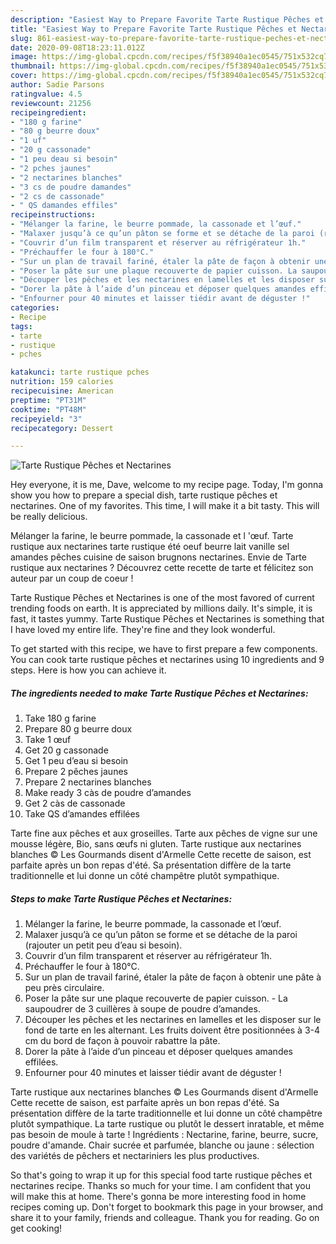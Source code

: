 ```yaml
---
description: "Easiest Way to Prepare Favorite Tarte Rustique Pêches et Nectarines"
title: "Easiest Way to Prepare Favorite Tarte Rustique Pêches et Nectarines"
slug: 861-easiest-way-to-prepare-favorite-tarte-rustique-peches-et-nectarines
date: 2020-09-08T18:23:11.012Z
image: https://img-global.cpcdn.com/recipes/f5f38940a1ec0545/751x532cq70/tarte-rustique-peches-et-nectarines-photo-principale-de-la-recette.jpg
thumbnail: https://img-global.cpcdn.com/recipes/f5f38940a1ec0545/751x532cq70/tarte-rustique-peches-et-nectarines-photo-principale-de-la-recette.jpg
cover: https://img-global.cpcdn.com/recipes/f5f38940a1ec0545/751x532cq70/tarte-rustique-peches-et-nectarines-photo-principale-de-la-recette.jpg
author: Sadie Parsons
ratingvalue: 4.5
reviewcount: 21256
recipeingredient:
- "180 g farine"
- "80 g beurre doux"
- "1 uf"
- "20 g cassonade"
- "1 peu deau si besoin"
- "2 pches jaunes"
- "2 nectarines blanches"
- "3 cs de poudre damandes"
- "2 cs de cassonade"
- " QS damandes effiles"
recipeinstructions:
- "Mélanger la farine, le beurre pommade, la cassonade et l’œuf."
- "Malaxer jusqu’à ce qu’un pâton se forme et se détache de la paroi (rajouter un petit peu d’eau si besoin)."
- "Couvrir d’un film transparent et réserver au réfrigérateur 1h."
- "Préchauffer le four à 180°C."
- "Sur un plan de travail fariné, étaler la pâte de façon à obtenir une pâte à peu près circulaire."
- "Poser la pâte sur une plaque recouverte de papier cuisson. La saupoudrer de 3 cuillères à soupe de poudre d’amandes."
- "Découper les pêches et les nectarines en lamelles et les disposer sur le fond de tarte en les alternant. Les fruits doivent être positionnées à 3-4 cm du bord de façon à pouvoir rabattre la pâte."
- "Dorer la pâte à l’aide d’un pinceau et déposer quelques amandes effilées."
- "Enfourner pour 40 minutes et laisser tiédir avant de déguster !"
categories:
- Recipe
tags:
- tarte
- rustique
- pches

katakunci: tarte rustique pches 
nutrition: 159 calories
recipecuisine: American
preptime: "PT31M"
cooktime: "PT48M"
recipeyield: "3"
recipecategory: Dessert

---
```



![Tarte Rustique Pêches et Nectarines](https://img-global.cpcdn.com/recipes/f5f38940a1ec0545/751x532cq70/tarte-rustique-peches-et-nectarines-photo-principale-de-la-recette.jpg)

Hey everyone, it is me, Dave, welcome to my recipe page. Today, I'm gonna show you how to prepare a special dish, tarte rustique pêches et nectarines. One of my favorites. This time, I will make it a bit tasty. This will be really delicious.

Mélanger la farine, le beurre pommade, la cassonade et l &#39;œuf. Tarte rustique aux nectarines tarte rustique été oeuf beurre lait vanille sel amandes pêches cuisine de saison brugnons nectarines. Envie de Tarte rustique aux nectarines ? Découvrez cette recette de tarte et félicitez son auteur par un coup de coeur !

Tarte Rustique Pêches et Nectarines is one of the most favored of current trending foods on earth. It is appreciated by millions daily. It's simple, it is fast, it tastes yummy. Tarte Rustique Pêches et Nectarines is something that I have loved my entire life. They're fine and they look wonderful.


To get started with this recipe, we have to first prepare a few components. You can cook tarte rustique pêches et nectarines using 10 ingredients and 9 steps. Here is how you can achieve it.

<!--inarticleads1-->

##### The ingredients needed to make Tarte Rustique Pêches et Nectarines:

1. Take 180 g farine
1. Prepare 80 g beurre doux
1. Take 1 œuf
1. Get 20 g cassonade
1. Get 1 peu d’eau si besoin
1. Prepare 2 pêches jaunes
1. Prepare 2 nectarines blanches
1. Make ready 3 càs de poudre d’amandes
1. Get 2 càs de cassonade
1. Take  QS d’amandes effilées


Tarte fine aux pêches et aux groseilles. Tarte aux pêches de vigne sur une mousse légère, Bio, sans œufs ni gluten. Tarte rustique aux nectarines blanches © Les Gourmands disent d&#39;Armelle Cette recette de saison, est parfaite après un bon repas d&#39;été. Sa présentation diffère de la tarte traditionnelle et lui donne un côté champêtre plutôt sympathique. 

<!--inarticleads2-->

##### Steps to make Tarte Rustique Pêches et Nectarines:

1. Mélanger la farine, le beurre pommade, la cassonade et l’œuf.
1. Malaxer jusqu’à ce qu’un pâton se forme et se détache de la paroi (rajouter un petit peu d’eau si besoin).
1. Couvrir d’un film transparent et réserver au réfrigérateur 1h.
1. Préchauffer le four à 180°C.
1. Sur un plan de travail fariné, étaler la pâte de façon à obtenir une pâte à peu près circulaire.
1. Poser la pâte sur une plaque recouverte de papier cuisson. - La saupoudrer de 3 cuillères à soupe de poudre d’amandes.
1. Découper les pêches et les nectarines en lamelles et les disposer sur le fond de tarte en les alternant. Les fruits doivent être positionnées à 3-4 cm du bord de façon à pouvoir rabattre la pâte.
1. Dorer la pâte à l’aide d’un pinceau et déposer quelques amandes effilées.
1. Enfourner pour 40 minutes et laisser tiédir avant de déguster !


Tarte rustique aux nectarines blanches © Les Gourmands disent d&#39;Armelle Cette recette de saison, est parfaite après un bon repas d&#39;été. Sa présentation diffère de la tarte traditionnelle et lui donne un côté champêtre plutôt sympathique. La tarte rustique ou plutôt le dessert inratable, et même pas besoin de moule à tarte ! Ingrédients : Nectarine, farine, beurre, sucre, poudre d&#39;amande. Chair sucrée et parfumée, blanche ou jaune : sélection des variétés de pêchers et nectariniers les plus productives. 

So that's going to wrap it up for this special food tarte rustique pêches et nectarines recipe. Thanks so much for your time. I am confident that you will make this at home. There's gonna be more interesting food in home recipes coming up. Don't forget to bookmark this page in your browser, and share it to your family, friends and colleague. Thank you for reading. Go on get cooking!
